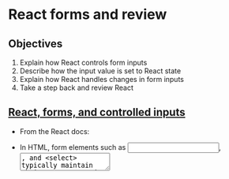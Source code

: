 # React forms and review

## Objectives

1. Explain how React controls form inputs
2. Describe how the input value is set to React state
3. Explain how React handles changes in form inputs
4. Take a step back and review React

## [React, forms, and controlled inputs](https://facebook.github.io/react/docs/forms.html)

- From the React docs:

- In HTML, form elements such as <input>, <textarea>, and <select> typically maintain their own state and update it based on user input. In React, mutable state is typically kept in the state property of components, and only updated with setState().

- We can combine the two by making the React state be the "single source of truth". Then the React component that renders a form also controls what happens in that form on subsequent user input. An input form element whose value is controlled by React in this way is called a "controlled component".

- Normally, we would use built in DOM methods, like `document.querySelector()` to retrieve the values of form inputs. React is now going to take over the control of our input.

-There are a few pieces of this process:
    - The form input's value will be set to a portion of the component's state
    - The form input will have an `onChange` event handler
    - The `onChange` event handler will set the state of the input to the new value of the input

- Note that the form itself also has an `onSubmit` event handler. This is so we can prevent the form from actually submitting if the user hits enter on the input box.

## [Uncontrolled form inputs](https://facebook.github.io/react/docs/uncontrolled-components.html)

- React also enables us to control form inputs ourselves using somethings called `ref`s. Take a peak at the documentation if you're curious. We can always use controlled inputs.

